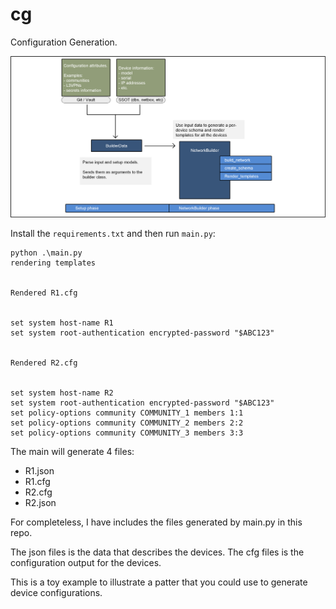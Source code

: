 # cg

Configuration Generation.

![explanation](https://github.com/saidvandeklundert/cg/blob/main/img/network_builder.png)


Install the `requirements.txt` and then run `main.py`:

```
python .\main.py
rendering templates


Rendered R1.cfg


set system host-name R1
set system root-authentication encrypted-password "$ABC123"


Rendered R2.cfg


set system host-name R2
set system root-authentication encrypted-password "$ABC123"
set policy-options community COMMUNITY_1 members 1:1
set policy-options community COMMUNITY_2 members 2:2
set policy-options community COMMUNITY_3 members 3:3
```

The main will generate 4 files:
- R1.json
- R1.cfg
- R2.cfg
- R2.json

For completeless, I have includes the files generated by main.py in this repo.

The json files is the data that describes the devices. The cfg files is the configuration output for the devices.

This is a toy example to illustrate a patter that you could use to generate device configurations.
